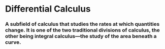 # Differential Calculus

### A subfield of calculus that studies the rates at which quantities change. It is one of the two traditional divisions of calculus, the other being integral calculus—the study of the area beneath a curve.
